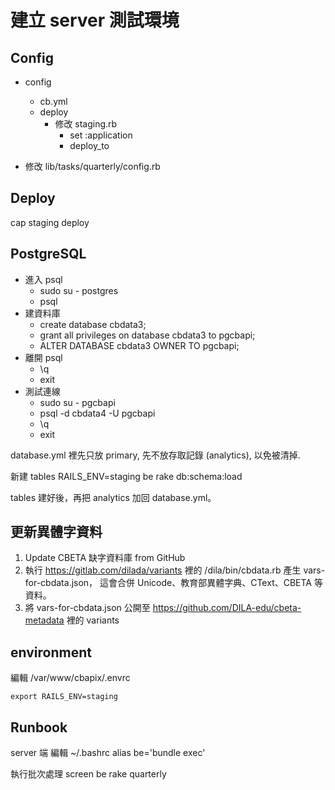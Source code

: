 # 建立 server 測試環境

## Config

* config
  * cb.yml
  * deploy
    * 修改 staging.rb
      * set :application
      * deploy_to

* 修改 lib/tasks/quarterly/config.rb

## Deploy

cap staging deploy

## PostgreSQL

* 進入 psql
  * sudo su - postgres
  * psql
* 建資料庫
  * create database cbdata3;
  * grant all privileges on database cbdata3 to pgcbapi;
  * ALTER DATABASE cbdata3 OWNER TO pgcbapi;
* 離開 psql
  * \q
  * exit
* 測試連線
  * sudo su - pgcbapi
  * psql -d cbdata4 -U pgcbapi
  * \q
  * exit

database.yml 裡先只放 primary, 先不放存取記錄 (analytics), 以免被清掉.

新建 tables
    RAILS_ENV=staging be rake db:schema:load

tables 建好後，再把 analytics 加回 database.yml。

## 更新異體字資料

1. Update CBETA 缺字資料庫 from GitHub
2. 執行 <https://gitlab.com/dilada/variants> 裡的 /dila/bin/cbdata.rb
   產生 vars-for-cbdata.json，
   這會合併 Unicode、教育部異體字典、CText、CBETA 等資料。
3. 將 vars-for-cbdata.json 公開至 <https://github.com/DILA-edu/cbeta-metadata> 裡的 variants

## environment

編輯 /var/www/cbapix/.envrc

    export RAILS_ENV=staging

## Runbook

server 端 編輯 ~/.bashrc
    alias be='bundle exec'

執行批次處理
    screen
    be rake quarterly
